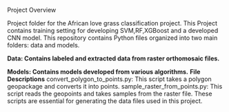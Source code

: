 
Project Overview

Project folder for the African love grass classification project. This Project contains training setting for developing SVM,RF,XGBoost and a developed CNN model.
This repository contains Python files organized into two main folders: data and models.

  **Data: Contains labeled and extracted data from raster orthomosaic files.**

  **Models: Contains models developed from various algorithms.**
**File Descriptions**
convert_polygon_to_points.py: This script takes a polygon geopackage and converts it into points.
sample_raster_from_points.py: This script reads the geopoints and takes samples from the raster file.
These scripts are essential for generating the data files used in this project.
